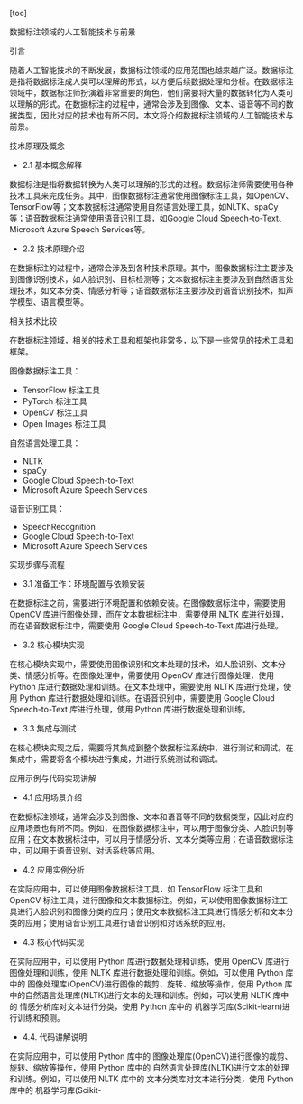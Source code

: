 
[toc]                    
                
                
数据标注领域的人工智能技术与前景

引言

随着人工智能技术的不断发展，数据标注领域的应用范围也越来越广泛。数据标注是指将数据标注成人类可以理解的形式，以方便后续数据处理和分析。在数据标注领域中，数据标注师扮演着非常重要的角色，他们需要将大量的数据转化为人类可以理解的形式。在数据标注的过程中，通常会涉及到图像、文本、语音等不同的数据类型，因此对应的技术也有所不同。本文将介绍数据标注领域的人工智能技术与前景。

技术原理及概念

- 2.1 基本概念解释

数据标注是指将数据转换为人类可以理解的形式的过程。数据标注师需要使用各种技术工具来完成任务。其中，图像数据标注通常使用图像标注工具，如OpenCV、TensorFlow等；文本数据标注通常使用自然语言处理工具，如NLTK、spaCy等；语音数据标注通常使用语音识别工具，如Google Cloud Speech-to-Text、Microsoft Azure Speech Services等。

- 2.2 技术原理介绍

在数据标注的过程中，通常会涉及到各种技术原理。其中，图像数据标注主要涉及到图像识别技术，如人脸识别、目标检测等；文本数据标注主要涉及到自然语言处理技术，如文本分类、情感分析等；语音数据标注主要涉及到语音识别技术，如声学模型、语言模型等。

相关技术比较

在数据标注领域，相关的技术工具和框架也非常多，以下是一些常见的技术工具和框架。

图像数据标注工具：

- TensorFlow 标注工具
- PyTorch 标注工具
- OpenCV 标注工具
- Open Images 标注工具

自然语言处理工具：

- NLTK
- spaCy
- Google Cloud Speech-to-Text
- Microsoft Azure Speech Services

语音识别工具：

- SpeechRecognition
- Google Cloud Speech-to-Text
- Microsoft Azure Speech Services


实现步骤与流程

- 3.1 准备工作：环境配置与依赖安装

在数据标注之前，需要进行环境配置和依赖安装。在图像数据标注中，需要使用 OpenCV 库进行图像处理，而在文本数据标注中，需要使用 NLTK 库进行处理，而在语音数据标注中，需要使用 Google Cloud Speech-to-Text 库进行处理。

- 3.2 核心模块实现

在核心模块实现中，需要使用图像识别和文本处理的技术，如人脸识别、文本分类、情感分析等。在图像处理中，需要使用 OpenCV 库进行图像处理，使用 Python 库进行数据处理和训练。在文本处理中，需要使用 NLTK 库进行处理，使用 Python 库进行数据处理和训练。在语音识别中，需要使用 Google Cloud Speech-to-Text 库进行处理，使用 Python 库进行数据处理和训练。

- 3.3 集成与测试

在核心模块实现之后，需要将其集成到整个数据标注系统中，进行测试和调试。在集成中，需要将各个模块进行集成，并进行系统测试和调试。

应用示例与代码实现讲解

- 4.1 应用场景介绍

在数据标注领域，通常会涉及到图像、文本和语音等不同的数据类型，因此对应的应用场景也有所不同。例如，在图像数据标注中，可以用于图像分类、人脸识别等应用；在文本数据标注中，可以用于情感分析、文本分类等应用；在语音数据标注中，可以用于语音识别、对话系统等应用。

- 4.2 应用实例分析

在实际应用中，可以使用图像数据标注工具，如 TensorFlow 标注工具和 OpenCV 标注工具，进行图像和文本数据标注。例如，可以使用图像数据标注工具进行人脸识别和图像分类的应用；使用文本数据标注工具进行情感分析和文本分类的应用；使用语音识别工具进行语音识别和对话系统的应用。

- 4.3 核心代码实现

在实际应用中，可以使用 Python 库进行数据处理和训练，使用 OpenCV 库进行图像处理和训练，使用 NLTK 库进行数据处理和训练。例如，可以使用 Python 库中的 图像处理库(OpenCV)进行图像的裁剪、旋转、缩放等操作，使用 Python 库中的自然语言处理库(NLTK)进行文本的处理和训练。例如，可以使用 NLTK 库中的 情感分析库对文本进行分类，使用 Python 库中的 机器学习库(Scikit-learn)进行训练和预测。

- 4.4. 代码讲解说明

在实际应用中，可以使用 Python 库中的 图像处理库(OpenCV)进行图像的裁剪、旋转、缩放等操作，使用 Python 库中的 自然语言处理库(NLTK)进行文本的处理和训练。例如，可以使用 NLTK 库中的 文本分类库对文本进行分类，使用 Python 库中的 机器学习库(Scikit-

